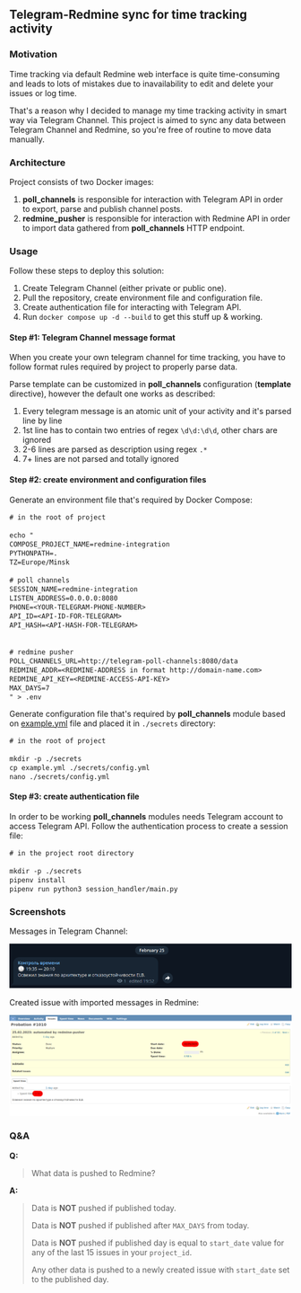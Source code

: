 ## Telegram-Redmine sync for time tracking activity

### Motivation
Time tracking via default Redmine web interface is quite time-consuming and leads to lots of mistakes due to inavailability to edit and delete your issues or log time.

That's a reason why I decided to manage my time tracking activity in smart way via Telegram Channel.
This project is aimed to sync any data between Telegram Channel and Redmine, so you're free of routine to move data manually.

### Architecture
Project consists of two Docker images:
1. **poll_channels** is responsible for interaction with Telegram API in order to export, parse and publish channel posts.
2. **redmine_pusher** is responsible for interaction with Redmine API in order to import data gathered from **poll_channels** HTTP endpoint.

### Usage

Follow these steps to deploy this solution:
1. Create Telegram Channel (either private or public one). 
2. Pull the repository, create environment file and configuration file.
3. Create authentication file for interacting with Telegram API.
4. Run `docker compose up -d --build` to get this stuff up & working.

#### Step #1: Telegram Channel message format

When you create your own telegram channel for time tracking, you have to follow format rules required by project to properly parse data.

Parse template can be customized in **poll_channels** configuration (**template** directive), however the default one works as described:
1. Every telegram message is an atomic unit of your activity and it's parsed line by line
2. 1st line has to contain two entries of regex `\d\d:\d\d`, other chars are ignored
3. 2-6 lines are parsed as description using regex `.*`
4. 7+ lines are not parsed and totally ignored

#### Step #2: create environment and configuration files
Generate an environment file that's required by Docker Compose:
```
# in the root of project

echo "
COMPOSE_PROJECT_NAME=redmine-integration
PYTHONPATH=.
TZ=Europe/Minsk

# poll channels
SESSION_NAME=redmine-integration
LISTEN_ADDRESS=0.0.0.0:8080
PHONE=<YOUR-TELEGRAM-PHONE-NUMBER>
API_ID=<API-ID-FOR-TELEGRAM>
API_HASH=<API-HASH-FOR-TELEGRAM>


# redmine pusher
POLL_CHANNELS_URL=http://telegram-poll-channels:8080/data
REDMINE_ADDR=<REDMINE-ADDRESS in format http://domain-name.com>
REDMINE_API_KEY=<REDMINE-ACCESS-API-KEY>
MAX_DAYS=7
" > .env
```

Generate configuration file that's required by **poll_channels** module based on [example.yml](./example.yml) file and placed it in `./secrets` directory:
```shell
# in the root of project

mkdir -p ./secrets
cp example.yml ./secrets/config.yml
nano ./secrets/config.yml
```


#### Step #3: create authentication file
In order to be working **poll_channels** modules needs Telegram account to access Telegram API. Follow the authentication process to create a session file: 

```shell
# in the project root directory

mkdir -p ./secrets
pipenv install
pipenv run python3 session_handler/main.py
```


### Screenshots

Messages in Telegram Channel:

![telegram-published-message](./images/telegram_message.png)

Created issue with imported messages in Redmine:

![redmine-issue](./images/redmine_issue.png)

### Q&A

**Q:** 
> What data is pushed to Redmine?

**A:**
> Data is **NOT** pushed if published today.
> 
> Data is **NOT** pushed if published after `MAX_DAYS` from today.
> 
> Data is **NOT** pushed if published day is equal to `start_date` value for any of the last 15 issues in your `project_id`.
> 
> Any other data is pushed to a newly created issue with `start_date` set to the published day.
